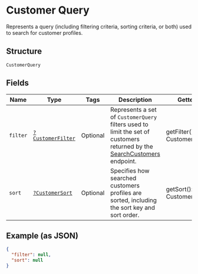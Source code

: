 
# Customer Query

Represents a query (including filtering criteria, sorting criteria, or both) used to search
for customer profiles.

## Structure

`CustomerQuery`

## Fields

| Name | Type | Tags | Description | Getter | Setter |
|  --- | --- | --- | --- | --- | --- |
| `filter` | [`?CustomerFilter`](../../doc/models/customer-filter.md) | Optional | Represents a set of `CustomerQuery` filters used to limit the set of<br>customers returned by the [SearchCustomers](../../doc/apis/customers.md#search-customers) endpoint. | getFilter(): ?CustomerFilter | setFilter(?CustomerFilter filter): void |
| `sort` | [`?CustomerSort`](../../doc/models/customer-sort.md) | Optional | Specifies how searched customers profiles are sorted, including the sort key and sort order. | getSort(): ?CustomerSort | setSort(?CustomerSort sort): void |

## Example (as JSON)

```json
{
  "filter": null,
  "sort": null
}
```

